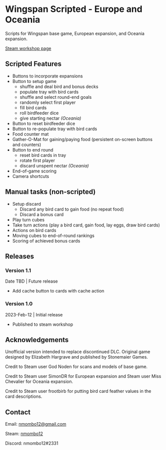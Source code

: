 # Wingspan Scripted - Europe and Oceania

Scripts for Wingspan base game, European expansion, and Oceania expansion.

[Steam workshop page](https://steamcommunity.com/app/286160/workshop/)

## Scripted Features

+ Buttons to incorporate expansions
+ Button to setup game
    + shuffle and deal bird and bonus decks
    + populate tray with bird cards
    + shuffle and select round-end goals
    + randomly select first player
    + fill bird cards
    + roll birdfeeder dice
    + give starting nectar *(Oceania)*
+ Button to reset birdfeeder dice
+ Button to re-populate tray with bird cards
+ Food counter mat
+ Gather-O-Mat for gaining/paying food (persistent on-screen buttons and counters)
+ Button to end round
    + reset bird cards in tray
    + rotate first player
    + discard unspent nectar *(Oceania)*
+ End-of-game scoring
+ Camera shortcuts

## Manual tasks (non-scripted)

+ Setup discard
    + Discard any bird card to gain food (no repeat food)
    + Discard a bonus card
+ Play turn cubes
+ Take turn actions (play a bird card, gain food, lay eggs, draw bird cards)
+ Actions on bird cards
+ Moving cubes to end-of-round rankings
+ Scoring of achieved bonus cards

## Releases

### Version 1.1

Date TBD | Future release
+ Add cache button to cards with cache action 

### Version 1.0

2023-Feb-12 | Initial release
+ Published to steam workshop

## Acknowledgements

Unofficial version intended to replace discontinued DLC. Original game designed by Elizabeth Hargrave and published by Stonemaier Games.

Credit to Steam user God Noden for scans and models of base game.

Credit to Steam user SimonDR for European expansion and Steam user Miss Chevalier for Oceania expansion.

Credit to Steam user frootbirb for putting bird card feather values in the card descriptions.

## Contact

Email: nmombo12@gmail.com

Steam: [nmombo12](https://steamcommunity.com/id/nmombo12/)

Discord: nmombo12#2331
